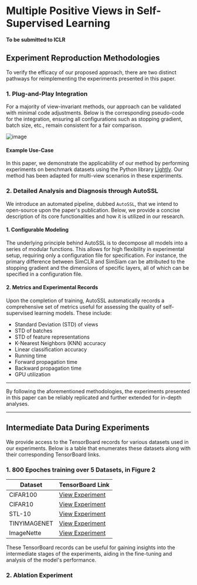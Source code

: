  
# Multiple Positive Views in Self-Supervised Learning
**To be submitted to ICLR**

## Experiment Reproduction Methodologies

To verify the efficacy of our proposed approach, there are two distinct pathways for reimplementing the experiments presented in this paper. 

### 1. Plug-and-Play Integration

For a majority of view-invariant methods, our approach can be validated with minimal code adjustments. Below is the corresponding pseudo-code for the integration, ensuring all configurations such as stopping gradient, batch size, etc., remain consistent for a fair comparison.

![image](https://github.com/px39n/Multiple-Positive-View/assets/53490111/d0121c2e-290c-499a-b7c3-95066552e844)


#### Example Use-Case

In this paper, we demonstrate the applicability of our method by performing experiments on benchmark datasets using the Python library [Lightly](https://docs.lightly.ai/self-supervised-learning/getting_started/benchmarks.html#imagenet). Our method has been adapted for multi-view scenarios in these experiments.

### 2. Detailed Analysis and Diagnosis through AutoSSL

We introduce an automated pipeline, dubbed `AutoSSL`, that we intend to open-source upon the paper's publication. Below, we provide a concise description of its core functionalities and how it is utilized in our research.

#### 1. Configurable Modeling

The underlying principle behind AutoSSL is to decompose all models into a series of modular functions. This allows for high flexibility in experimental setup, requiring only a configuration file for specification. For instance, the primary difference between SimCLR and SimSiam can be attributed to the stopping gradient and the dimensions of specific layers, all of which can be specified in a configuration file.

#### 2. Metrics and Experimental Records

Upon the completion of training, AutoSSL automatically records a comprehensive set of metrics useful for assessing the quality of self-supervised learning models. These include:

- Standard Deviation (STD) of views
- STD of batches
- STD of feature representations
- K-Nearest Neighbors (KNN) accuracy
- Linear classification accuracy
- Running time
- Forward propagation time
- Backward propagation time
- GPU utilization

---

By following the aforementioned methodologies, the experiments presented in this paper can be reliably replicated and further extended for in-depth analyses.

---


## Intermediate Data During Experiments

We provide access to the TensorBoard records for various datasets used in our experiments. Below is a table that enumerates these datasets along with their corresponding TensorBoard links.


### 1. 800 Epoches training over 5 Datasets, in Figure 2 

| Dataset      | TensorBoard Link |
|--------------|------------------|
| CIFAR100     | [View Experiment](https://tensorboard.dev/experiment/lBWExQayRpKIbuv5d0nA9Q/#scalars) |
| CIFAR10      | [View Experiment](https://tensorboard.dev/experiment/I9NZuY9gSyeyS9qoNksAXg/#scalars)  |
| STL-10       | [View Experiment](https://tensorboard.dev/experiment/j3SdHOk3QzOKKQksXVRxlQ/#scalars)  |
| TINYIMAGENET | [View Experiment](https://tensorboard.dev/experiment/BcdkoHAkR8O1luRVTkULwA/#scalars)  |
| ImageNette   | [View Experiment](https://tensorboard.dev/experiment/hon7xMTqR7W3NIQ4YIlBLg/#scalars)  |

These TensorBoard records can be useful for gaining insights into the intermediate stages of the experiments, aiding in the fine-tuning and analysis of the model's performance.



### 2. Ablation Experiment

